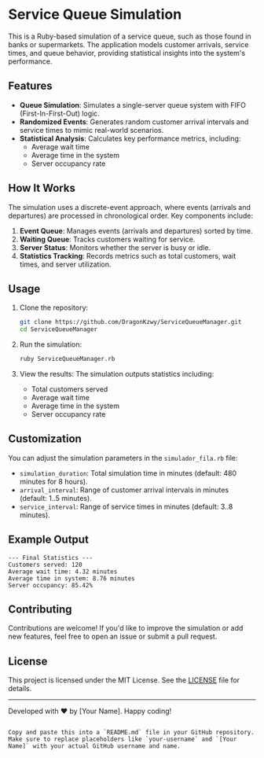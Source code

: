 # Service Queue Simulation

This is a Ruby-based simulation of a service queue, such as those found in banks or supermarkets. The application models customer arrivals, service times, and queue behavior, providing statistical insights into the system's performance.

## Features

- **Queue Simulation**: Simulates a single-server queue system with FIFO (First-In-First-Out) logic.
- **Randomized Events**: Generates random customer arrival intervals and service times to mimic real-world scenarios.
- **Statistical Analysis**: Calculates key performance metrics, including:
  - Average wait time
  - Average time in the system
  - Server occupancy rate

## How It Works

The simulation uses a discrete-event approach, where events (arrivals and departures) are processed in chronological order. Key components include:

1. **Event Queue**: Manages events (arrivals and departures) sorted by time.
2. **Waiting Queue**: Tracks customers waiting for service.
3. **Server Status**: Monitors whether the server is busy or idle.
4. **Statistics Tracking**: Records metrics such as total customers, wait times, and server utilization.

## Usage

1. Clone the repository:
   ```bash
   git clone https://github.com/DragonKzwy/ServiceQueueManager.git
   cd ServiceQueueManager
   ```

2. Run the simulation:
   ```bash
   ruby ServiceQueueManager.rb
   ```

3. View the results:
   The simulation outputs statistics including:
   - Total customers served
   - Average wait time
   - Average time in the system
   - Server occupancy rate

## Customization

You can adjust the simulation parameters in the `simulador_fila.rb` file:
- `simulation_duration`: Total simulation time in minutes (default: 480 minutes for 8 hours).
- `arrival_interval`: Range of customer arrival intervals in minutes (default: 1..5 minutes).
- `service_interval`: Range of service times in minutes (default: 3..8 minutes).

## Example Output

```
--- Final Statistics ---
Customers served: 120
Average wait time: 4.32 minutes
Average time in system: 8.76 minutes
Server occupancy: 85.42%
```

## Contributing

Contributions are welcome! If you'd like to improve the simulation or add new features, feel free to open an issue or submit a pull request.

## License

This project is licensed under the MIT License. See the [LICENSE](LICENSE) file for details.

---

Developed with ❤️ by [Your Name]. Happy coding!
``` 

Copy and paste this into a `README.md` file in your GitHub repository. Make sure to replace placeholders like `your-username` and `[Your Name]` with your actual GitHub username and name.
